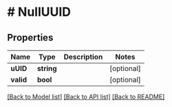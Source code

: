 # # NullUUID

## Properties

Name | Type | Description | Notes
------------ | ------------- | ------------- | -------------
**uUID** | **string** |  | [optional]
**valid** | **bool** |  | [optional]

[[Back to Model list]](../../README.md#models) [[Back to API list]](../../README.md#endpoints) [[Back to README]](../../README.md)
